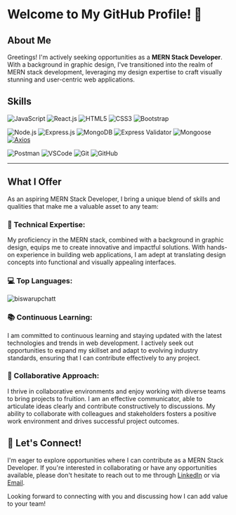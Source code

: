 # Welcome to My GitHub Profile! 🚀

## About Me

Greetings! I'm actively seeking opportunities as a **MERN Stack Developer**. With a background in graphic design, I've transitioned into the realm of MERN stack development, leveraging my design expertise to craft visually stunning and user-centric web applications.

## Skills


![JavaScript](https://img.shields.io/badge/-JavaScript-F7DF1E?logo=javascript&logoColor=black)
![React.js](https://img.shields.io/badge/-React.js-61DAFB?logo=react&logoColor=white)
![HTML5](https://img.shields.io/badge/-HTML5-E34F26?logo=html5&logoColor=white)
![CSS3](https://img.shields.io/badge/-CSS3-1572B6?logo=css3&logoColor=white)
![Bootstrap](https://img.shields.io/badge/-Bootstrap-563D7C?logo=bootstrap&logoColor=white)

![Node.js](https://img.shields.io/badge/-Node.js-339933?logo=node.js&logoColor=white)
![Express.js](https://img.shields.io/badge/-Express.js-000000?logo=express&logoColor=white)
![MongoDB](https://img.shields.io/badge/-MongoDB-47A248?logo=mongodb&logoColor=white)
![Express Validator](https://img.shields.io/badge/-Express%20Validator-000000?logo=node.js&logoColor=white)
![Mongoose](https://img.shields.io/badge/-Mongoose-47A248?logo=mongoose&logoColor=white)
[![Axios](https://img.shields.io/badge/-Axios-61dafb?logo=axios&logoColor=white)](https://github.com/axios/axios)

![Postman](https://img.shields.io/badge/-Postman-FF6C37?logo=postman&logoColor=white)
![VSCode](https://img.shields.io/badge/-VSCode-007ACC?logo=visual-studio-code&logoColor=white)
![Git](https://img.shields.io/badge/-Git-F05032?logo=git&logoColor=white)
![GitHub](https://img.shields.io/badge/-GitHub-181717?logo=github&logoColor=white)

---

## What I Offer

As an aspiring MERN Stack Developer, I bring a unique blend of skills and qualities that make me a valuable asset to any team:

### 🚀 Technical Expertise:
My proficiency in the MERN stack, combined with a background in graphic design, equips me to create innovative and impactful solutions. With hands-on experience in building web applications, I am adept at translating design concepts into functional and visually appealing interfaces.

### 💻 Top Languages: 

<div class="container">
  <div class="row">
    <div class="col-sm-12 col-md-6">
      <p class="text-center"><img src="https://github-readme-stats.vercel.app/api/top-langs?username=biswarupchatt&show_icons=true&locale=en&layout=compact" alt="biswarupchatt" /></p>
    </div>
  </div>
</div>

### 📚 Continuous Learning:
I am committed to continuous learning and staying updated with the latest technologies and trends in web development. I actively seek out opportunities to expand my skillset and adapt to evolving industry standards, ensuring that I can contribute effectively to any project.

### 👥 Collaborative Approach:
I thrive in collaborative environments and enjoy working with diverse teams to bring projects to fruition. I am an effective communicator, able to articulate ideas clearly and contribute constructively to discussions. My ability to collaborate with colleagues and stakeholders fosters a positive work environment and drives successful project outcomes.


## 💬 Let's Connect!

I'm eager to explore opportunities where I can contribute as a MERN Stack Developer. If you're interested in collaborating or have any opportunities available, please don't hesitate to reach out to me through [LinkedIn](https://www.linkedin.com/in/biswarupchatt/) or via [Email](mailto:chatterjeebiswarup61@gmail.com).

Looking forward to connecting with you and discussing how I can add value to your team!
